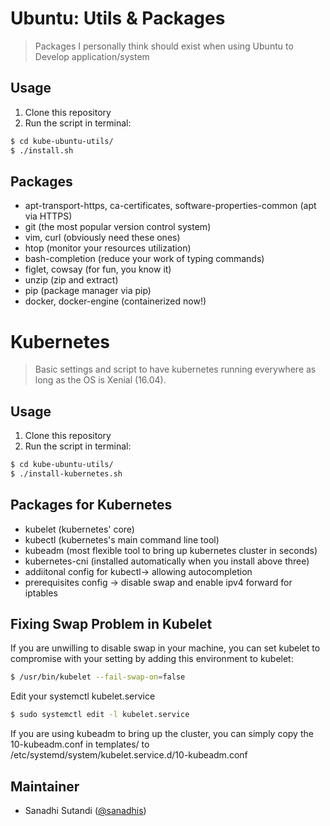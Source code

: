 # Ubuntu: Utils & Packages

> Packages I personally think should exist when using Ubuntu to Develop application/system

## Usage

1. Clone this repository
2. Run the script in terminal:

  ```bash
  $ cd kube-ubuntu-utils/
  $ ./install.sh
  ```
  
## Packages
- apt-transport-https, ca-certificates, software-properties-common (apt via HTTPS)
- git (the most popular version control system)
- vim, curl (obviously need these ones)
- htop (monitor your resources utilization)
- bash-completion (reduce your work of typing commands)
- figlet, cowsay (for fun, you know it)
- unzip (zip and extract)
- pip (package manager via pip)
- docker, docker-engine (containerized now!)

# Kubernetes
> Basic settings and script to have kubernetes running everywhere as long as the OS is Xenial (16.04).

## Usage

1. Clone this repository
2. Run the script in terminal:

  ```bash
  $ cd kube-ubuntu-utils/
  $ ./install-kubernetes.sh
  ```

## Packages for Kubernetes
- kubelet (kubernetes' core)
- kubectl (kubernetes's main command line tool)
- kubeadm (most flexible tool to bring up kubernetes cluster in seconds)
- kubernetes-cni (installed automatically when you install above three)
- addiitonal config for kubectl-> allowing autocompletion
- prerequisites config -> disable swap and enable ipv4 forward for iptables

## Fixing Swap Problem in Kubelet
If you are unwilling to disable swap in your machine, you can set kubelet to compromise with your setting by adding this environment to kubelet:
  
  ```bash
  $ /usr/bin/kubelet --fail-swap-on=false
  ```
Edit your systemctl kubelet.service
  
  ```bash
  $ sudo systemctl edit -l kubelet.service
  ```
If you are using kubeadm to bring up the cluster, you can simply copy the 10-kubeadm.conf in templates/ to /etc/systemd/system/kubelet.service.d/10-kubeadm.conf

## Maintainer

- Sanadhi Sutandi ([@sanadhis](https://github.com/sanadhis))